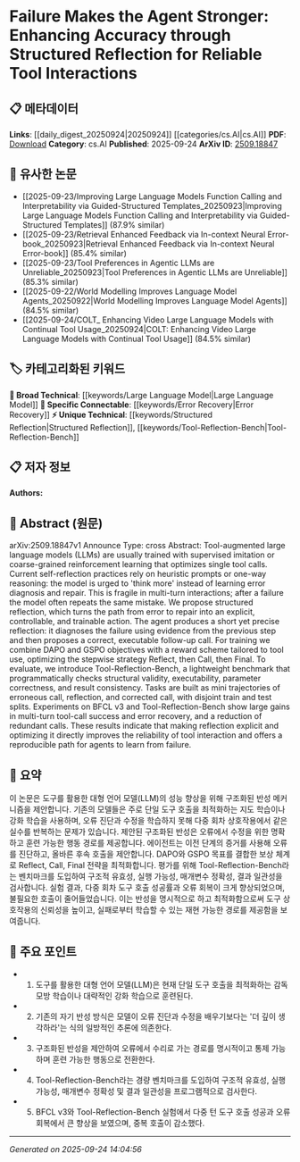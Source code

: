 <!-- KEYWORD_LINKING_METADATA:
{
  "processed_timestamp": "2025-09-24T14:04:56.816726",
  "vocabulary_version": "1.0",
  "selected_keywords": [
    "Large Language Model",
    "Structured Reflection",
    "Tool-Reflection-Bench",
    "Error Recovery"
  ],
  "rejected_keywords": [],
  "similarity_scores": {
    "Large Language Model": 0.85,
    "Structured Reflection": 0.72,
    "Tool-Reflection-Bench": 0.7,
    "Error Recovery": 0.78
  },
  "extraction_method": "AI_prompt_based",
  "budget_applied": true,
  "candidates_json": {
    "candidates": [
      {
        "surface": "Tool-augmented large language models",
        "canonical": "Large Language Model",
        "aliases": [
          "Tool-augmented LLMs"
        ],
        "category": "broad_technical",
        "rationale": "Links to existing knowledge on large language models, which are central to the paper's methodology.",
        "novelty_score": 0.45,
        "connectivity_score": 0.88,
        "specificity_score": 0.65,
        "link_intent_score": 0.85
      },
      {
        "surface": "Structured Reflection",
        "canonical": "Structured Reflection",
        "aliases": [
          "Reflection Strategy"
        ],
        "category": "unique_technical",
        "rationale": "Introduces a novel approach to error diagnosis and repair in tool interactions, enhancing agent reliability.",
        "novelty_score": 0.78,
        "connectivity_score": 0.65,
        "specificity_score": 0.82,
        "link_intent_score": 0.72
      },
      {
        "surface": "Tool-Reflection-Bench",
        "canonical": "Tool-Reflection-Bench",
        "aliases": [
          "TRB"
        ],
        "category": "unique_technical",
        "rationale": "Represents a new benchmark for evaluating structured reflection, crucial for reproducibility and validation.",
        "novelty_score": 0.81,
        "connectivity_score": 0.6,
        "specificity_score": 0.85,
        "link_intent_score": 0.7
      },
      {
        "surface": "Error Recovery",
        "canonical": "Error Recovery",
        "aliases": [
          "Failure Recovery"
        ],
        "category": "specific_connectable",
        "rationale": "Central to the paper's focus on improving multi-turn tool-call success through structured reflection.",
        "novelty_score": 0.55,
        "connectivity_score": 0.72,
        "specificity_score": 0.68,
        "link_intent_score": 0.78
      }
    ],
    "ban_list_suggestions": [
      "method",
      "experiment",
      "performance"
    ]
  },
  "decisions": [
    {
      "candidate_surface": "Tool-augmented large language models",
      "resolved_canonical": "Large Language Model",
      "decision": "linked",
      "scores": {
        "novelty": 0.45,
        "connectivity": 0.88,
        "specificity": 0.65,
        "link_intent": 0.85
      }
    },
    {
      "candidate_surface": "Structured Reflection",
      "resolved_canonical": "Structured Reflection",
      "decision": "linked",
      "scores": {
        "novelty": 0.78,
        "connectivity": 0.65,
        "specificity": 0.82,
        "link_intent": 0.72
      }
    },
    {
      "candidate_surface": "Tool-Reflection-Bench",
      "resolved_canonical": "Tool-Reflection-Bench",
      "decision": "linked",
      "scores": {
        "novelty": 0.81,
        "connectivity": 0.6,
        "specificity": 0.85,
        "link_intent": 0.7
      }
    },
    {
      "candidate_surface": "Error Recovery",
      "resolved_canonical": "Error Recovery",
      "decision": "linked",
      "scores": {
        "novelty": 0.55,
        "connectivity": 0.72,
        "specificity": 0.68,
        "link_intent": 0.78
      }
    }
  ]
}
-->

# Failure Makes the Agent Stronger: Enhancing Accuracy through Structured Reflection for Reliable Tool Interactions

## 📋 메타데이터

**Links**: [[daily_digest_20250924|20250924]] [[categories/cs.AI|cs.AI]]
**PDF**: [Download](https://arxiv.org/pdf/2509.18847.pdf)
**Category**: cs.AI
**Published**: 2025-09-24
**ArXiv ID**: [2509.18847](https://arxiv.org/abs/2509.18847)

## 🔗 유사한 논문
- [[2025-09-23/Improving Large Language Models Function Calling and Interpretability via Guided-Structured Templates_20250923|Improving Large Language Models Function Calling and Interpretability via Guided-Structured Templates]] (87.9% similar)
- [[2025-09-23/Retrieval Enhanced Feedback via In-context Neural Error-book_20250923|Retrieval Enhanced Feedback via In-context Neural Error-book]] (85.4% similar)
- [[2025-09-23/Tool Preferences in Agentic LLMs are Unreliable_20250923|Tool Preferences in Agentic LLMs are Unreliable]] (85.3% similar)
- [[2025-09-22/World Modelling Improves Language Model Agents_20250922|World Modelling Improves Language Model Agents]] (84.5% similar)
- [[2025-09-24/COLT_ Enhancing Video Large Language Models with Continual Tool Usage_20250924|COLT: Enhancing Video Large Language Models with Continual Tool Usage]] (84.5% similar)

## 🏷️ 카테고리화된 키워드
**🧠 Broad Technical**: [[keywords/Large Language Model|Large Language Model]]
**🔗 Specific Connectable**: [[keywords/Error Recovery|Error Recovery]]
**⚡ Unique Technical**: [[keywords/Structured Reflection|Structured Reflection]], [[keywords/Tool-Reflection-Bench|Tool-Reflection-Bench]]

## 📋 저자 정보

**Authors:** 

## 📄 Abstract (원문)

arXiv:2509.18847v1 Announce Type: cross 
Abstract: Tool-augmented large language models (LLMs) are usually trained with supervised imitation or coarse-grained reinforcement learning that optimizes single tool calls. Current self-reflection practices rely on heuristic prompts or one-way reasoning: the model is urged to 'think more' instead of learning error diagnosis and repair. This is fragile in multi-turn interactions; after a failure the model often repeats the same mistake. We propose structured reflection, which turns the path from error to repair into an explicit, controllable, and trainable action. The agent produces a short yet precise reflection: it diagnoses the failure using evidence from the previous step and then proposes a correct, executable follow-up call. For training we combine DAPO and GSPO objectives with a reward scheme tailored to tool use, optimizing the stepwise strategy Reflect, then Call, then Final. To evaluate, we introduce Tool-Reflection-Bench, a lightweight benchmark that programmatically checks structural validity, executability, parameter correctness, and result consistency. Tasks are built as mini trajectories of erroneous call, reflection, and corrected call, with disjoint train and test splits. Experiments on BFCL v3 and Tool-Reflection-Bench show large gains in multi-turn tool-call success and error recovery, and a reduction of redundant calls. These results indicate that making reflection explicit and optimizing it directly improves the reliability of tool interaction and offers a reproducible path for agents to learn from failure.

## 📝 요약

이 논문은 도구를 활용한 대형 언어 모델(LLM)의 성능 향상을 위해 구조화된 반성 메커니즘을 제안합니다. 기존의 모델들은 주로 단일 도구 호출을 최적화하는 지도 학습이나 강화 학습을 사용하며, 오류 진단과 수정을 학습하지 못해 다중 회차 상호작용에서 같은 실수를 반복하는 문제가 있습니다. 제안된 구조화된 반성은 오류에서 수정을 위한 명확하고 훈련 가능한 행동 경로를 제공합니다. 에이전트는 이전 단계의 증거를 사용해 오류를 진단하고, 올바른 후속 호출을 제안합니다. DAPO와 GSPO 목표를 결합한 보상 체계로 Reflect, Call, Final 전략을 최적화합니다. 평가를 위해 Tool-Reflection-Bench라는 벤치마크를 도입하여 구조적 유효성, 실행 가능성, 매개변수 정확성, 결과 일관성을 검사합니다. 실험 결과, 다중 회차 도구 호출 성공률과 오류 회복이 크게 향상되었으며, 불필요한 호출이 줄어들었습니다. 이는 반성을 명시적으로 하고 최적화함으로써 도구 상호작용의 신뢰성을 높이고, 실패로부터 학습할 수 있는 재현 가능한 경로를 제공함을 보여줍니다.

## 🎯 주요 포인트

- 1. 도구를 활용한 대형 언어 모델(LLM)은 현재 단일 도구 호출을 최적화하는 감독 모방 학습이나 대략적인 강화 학습으로 훈련된다.
- 2. 기존의 자기 반성 방식은 모델이 오류 진단과 수정을 배우기보다는 '더 깊이 생각하라'는 식의 일방적인 추론에 의존한다.
- 3. 구조화된 반성을 제안하여 오류에서 수리로 가는 경로를 명시적이고 통제 가능하며 훈련 가능한 행동으로 전환한다.
- 4. Tool-Reflection-Bench라는 경량 벤치마크를 도입하여 구조적 유효성, 실행 가능성, 매개변수 정확성 및 결과 일관성을 프로그램적으로 검사한다.
- 5. BFCL v3와 Tool-Reflection-Bench 실험에서 다중 턴 도구 호출 성공과 오류 회복에서 큰 향상을 보였으며, 중복 호출이 감소했다.


---

*Generated on 2025-09-24 14:04:56*